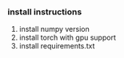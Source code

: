 ### install instructions
1. install numpy version
2. install torch with gpu support
3. install requirements.txt